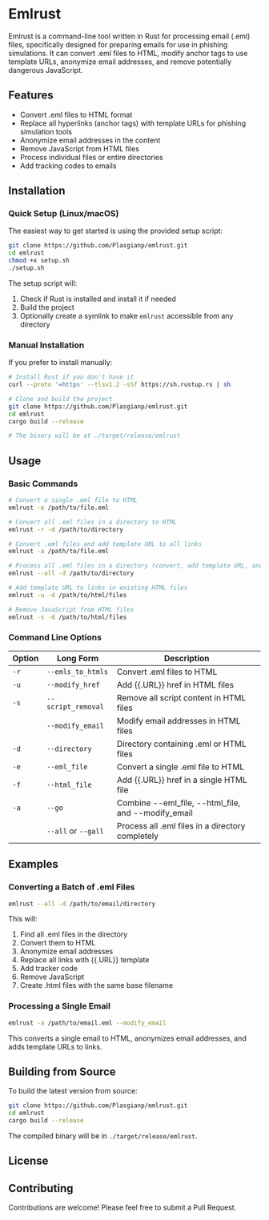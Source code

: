 # Emlrust

Emlrust is a command-line tool written in Rust for processing email (.eml) files, specifically designed for preparing emails for use in phishing simulations. It can convert .eml files to HTML, modify anchor tags to use template URLs, anonymize email addresses, and remove potentially dangerous JavaScript.

## Features

- Convert .eml files to HTML format
- Replace all hyperlinks (anchor tags) with template URLs for phishing simulation tools
- Anonymize email addresses in the content
- Remove JavaScript from HTML files
- Process individual files or entire directories
- Add tracking codes to emails

## Installation

### Quick Setup (Linux/macOS)

The easiest way to get started is using the provided setup script:

```bash
git clone https://github.com/Plasgianp/emlrust.git
cd emlrust
chmod +x setup.sh
./setup.sh
```

The setup script will:
1. Check if Rust is installed and install it if needed
2. Build the project
3. Optionally create a symlink to make `emlrust` accessible from any directory

### Manual Installation

If you prefer to install manually:

```bash
# Install Rust if you don't have it
curl --proto '=https' --tlsv1.2 -sSf https://sh.rustup.rs | sh

# Clone and build the project
git clone https://github.com/Plasgianp/emlrust.git
cd emlrust
cargo build --release

# The binary will be at ./target/release/emlrust
```

## Usage

### Basic Commands

```bash
# Convert a single .eml file to HTML
emlrust -e /path/to/file.eml

# Convert all .eml files in a directory to HTML
emlrust -r -d /path/to/directory

# Convert .eml files and add template URL to all links
emlrust -a /path/to/file.eml

# Process all .eml files in a directory (convert, add template URL, anonymize emails, remove scripts)
emlrust --all -d /path/to/directory

# Add template URL to links in existing HTML files
emlrust -u -d /path/to/html/files

# Remove JavaScript from HTML files
emlrust -s -d /path/to/html/files
```

### Command Line Options

| Option | Long Form | Description |
|--------|-----------|-------------|
| `-r` | `--emls_to_htmls` | Convert .eml files to HTML |
| `-u` | `--modify_href` | Add {{.URL}} href in HTML files |
| `-s` | `--script_removal` | Remove all script content in HTML files |
| | `--modify_email` | Modify email addresses in HTML files |
| `-d` | `--directory` | Directory containing .eml or HTML files |
| `-e` | `--eml_file` | Convert a single .eml file to HTML |
| `-f` | `--html_file` | Add {{.URL}} href in a single HTML file |
| `-a` | `--go` | Combine --eml_file, --html_file, and --modify_email |
| | `--all` or `--gall` | Process all .eml files in a directory completely |

## Examples

### Converting a Batch of .eml Files

```bash
emlrust --all -d /path/to/email/directory
```

This will:
1. Find all .eml files in the directory
2. Convert them to HTML
3. Anonymize email addresses
4. Replace all links with {{.URL}} template
5. Add tracker code
6. Remove JavaScript
7. Create .html files with the same base filename

### Processing a Single Email

```bash
emlrust -a /path/to/email.eml --modify_email
```

This converts a single email to HTML, anonymizes email addresses, and adds template URLs to links.

## Building from Source

To build the latest version from source:

```bash
git clone https://github.com/Plasgianp/emlrust.git
cd emlrust
cargo build --release
```

The compiled binary will be in `./target/release/emlrust`.

## License


## Contributing

Contributions are welcome! Please feel free to submit a Pull Request.
